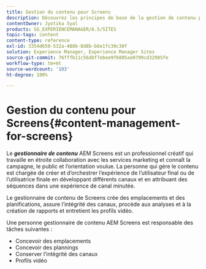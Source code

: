 ```yaml
---
title: Gestion du contenu pour Screens
description: Découvrez les principes de base de la gestion de contenu pour Screens.
contentOwner: Jyotika Syal
products: SG_EXPERIENCEMANAGER/6.5/SITES
topic-tags: content
content-type: reference
exl-id: 3354d650-532a-488b-8d8b-b6e1fc30c30f
solution: Experience Manager, Experience Manager Sites
source-git-commit: 76fffb11c56dbf7ebee9f6805ae0799cd32985fe
workflow-type: tm+mt
source-wordcount: '103'
ht-degree: 100%

---
```


# Gestion du contenu pour Screens{#content-management-for-screens}

Le ***gestionnaire de contenu*** AEM Screens est un professionnel créatif qui travaille en étroite collaboration avec les services marketing et connaît la campagne, le public et l’orientation voulue. La personne qui gère le contenu est chargée de créer et d’orchestrer l’expérience de l’utilisateur final ou de l’utilisatrice finale en développant différents canaux et en attribuant des séquences dans une expérience de canal minutée.

Le gestionnaire de contenu de Screens crée des emplacements et des planifications, assure l’intégrité des canaux, procède aux analyses et à la création de rapports et entretient les profils vidéo.

Une personne gestionnaire de contenu AEM Screens est responsable des tâches suivantes :

* Concevoir des emplacements
* Concevoir des plannings
* Conserver l’intégrité des canaux
* Profils vidéo
